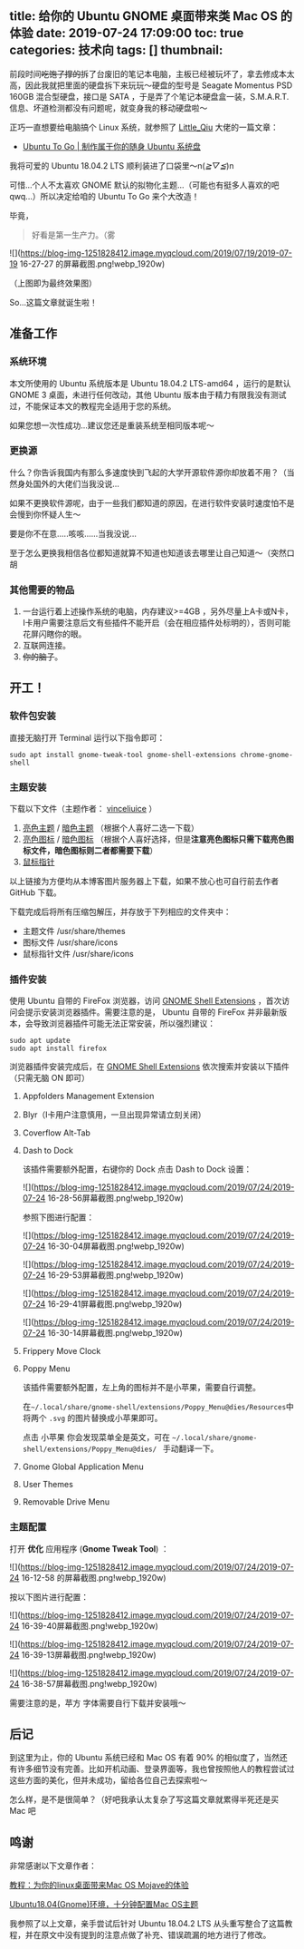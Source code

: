 title: 给你的 Ubuntu GNOME 桌面带来类 Mac OS 的体验 
date: 2019-07-24 17:09:00
toc: true
categories: 技术向
tags: []
thumbnail: 
---
前段时间~~吃饱了撑的~~拆了台废旧的笔记本电脑，主板已经被玩坏了，拿去修成本太高，因此我就把里面的硬盘拆下来玩玩～硬盘的型号是 Seagate Momentus PSD 160GB 混合型硬盘，接口是 SATA ，于是弄了个笔记本硬盘盒一装，S.M.A.R.T. 信息、坏道检测都没有问题呢，就变身我的移动硬盘啦～

正巧一直想要给电脑搞个 Linux 系统，就参照了 [Little_Qiu](https://www.littleqiu.net/) 大佬的一篇文章：

- [Ubuntu To Go | 制作属于你的随身 Ubuntu 系统盘](https://www.littleqiu.net/archives/771)

我将可爱的 Ubuntu 18.04.2 LTS 顺利装进了口袋里～n(*≧▽≦*)n

可惜...个人不太喜欢 GNOME 默认的拟物化主题...（可能也有挺多人喜欢的吧qwq...）所以决定给咱的 Ubuntu To Go 来个大改造！

毕竟，

> 好看是第一生产力。（雾

![](https://blog-img-1251828412.image.myqcloud.com/2019/07/19/2019-07-19 16-27-27 的屏幕截图.png!webp_1920w)

（上图即为最终效果图）

So...这篇文章就诞生啦！

<!--more-->

## 准备工作 ##

### 系统环境 ###

本文所使用的 Ubuntu 系统版本是 Ubuntu 18.04.2 LTS-amd64 ，运行的是默认 GNOME 3 桌面，未进行任何改动，其他 Ubuntu 版本由于精力有限我没有测试过，不能保证本文的教程完全适用于您的系统。

如果您想一次性成功...建议您还是重装系统至相同版本呢～

### 更换源 ###

什么？你告诉我国内有那么多速度快到飞起的大学开源软件源你却放着不用？（当然身处国外的大佬们当我没说...

如果不更换软件源呢，由于一些我们都知道的原因，在进行软件安装时速度怕不是会慢到你怀疑人生～

要是你不在意.....咳咳......当我没说...

至于怎么更换我相信各位都知道就算不知道也知道该去哪里让自己知道～（突然口胡

### 其他需要的物品 ###

1. 一台运行着上述操作系统的电脑，内存建议>=4GB ，另外尽量上A卡或N卡，I卡用户需要注意后文有些插件不能开启（会在相应插件处标明的），否则可能花屏闪瞎你的眼。
2. 互联网连接。
3. ~~你的脑子~~。

## 开工！ ##

### 软件包安装 ###

直接无脑打开 Terminal 运行以下指令即可：

```
sudo apt install gnome-tweak-tool gnome-shell-extensions chrome-gnome-shell
```

### 主题安装 ###

下载以下文件（主题作者： [vinceliuice](https://github.com/vinceliuice) ）

1. [亮色主题](https://blog-img-1251828412.image.myqcloud.com/2019/07/24/Sierra-light-thin.tar.xz) / [暗色主题](https://blog-img-1251828412.image.myqcloud.com/2019/07/24/Sierra-dark-thin.tar.xz) （根据个人喜好二选一下载）
2. [亮色图标](https://blog-img-1251828412.image.myqcloud.com/2019/07/24/MacOSX-icons.tar.xz) / [暗色图标](https://blog-img-1251828412.image.myqcloud.com/2019/07/24/MacOSX-dark-icons.tar.xz) （根据个人喜好选择，但是**注意亮色图标只需下载亮色图标文件，暗色图标则二者都需要下载**）
3. [鼠标指针](https://blog-img-1251828412.image.myqcloud.com/2019/07/24/MacOSX-cursors.tar.xz)

以上链接为方便均从本博客图片服务器上下载，如果不放心也可自行前去作者 GitHub 下载。

下载完成后将所有压缩包解压，并存放于下列相应的文件夹中：

- 主题文件 /usr/share/themes
- 图标文件 /usr/share/icons
- 鼠标指针文件 /usr/share/icons

### 插件安装 ###

使用 Ubuntu 自带的 FireFox 浏览器，访问 [GNOME Shell Extensions](https://extensions.gnome.org/) ，首次访问会提示安装浏览器插件。需要注意的是， Ubuntu 自带的 FireFox 并非最新版本，会导致浏览器插件可能无法正常安装，所以强烈建议：

```
sudo apt update
sudo apt install firefox
```

浏览器插件安装完成后，在 [GNOME Shell Extensions](https://extensions.gnome.org/) 依次搜索并安装以下插件（只需无脑 ON 即可）

1. Appfolders Management Extension

2. Blyr（I卡用户注意慎用，一旦出现异常请立刻关闭）

3. Coverflow Alt-Tab

4. Dash to Dock

   该插件需要额外配置，右键你的 Dock 点击 Dash to Dock 设置：

   ![](https://blog-img-1251828412.image.myqcloud.com/2019/07/24/2019-07-24 16-28-56屏幕截图.png!webp_1920w)

   参照下图进行配置：

   ![](https://blog-img-1251828412.image.myqcloud.com/2019/07/24/2019-07-24 16-30-04屏幕截图.png!webp_1920w)
   
   ![](https://blog-img-1251828412.image.myqcloud.com/2019/07/24/2019-07-24 16-29-53屏幕截图.png!webp_1920w)
   
   ![](https://blog-img-1251828412.image.myqcloud.com/2019/07/24/2019-07-24 16-29-41屏幕截图.png!webp_1920w)
   
   ![](https://blog-img-1251828412.image.myqcloud.com/2019/07/24/2019-07-24 16-30-14屏幕截图.png!webp_1920w)
   
5. Frippery Move Clock

6. Poppy Menu

   该插件需要额外配置，左上角的图标并不是小苹果，需要自行调整。

   在` ~/.local/share/gnome-shell/extensions/Poppy_Menu@dies/Resources `中将两个 `.svg` 的图片替换成小苹果即可。

   点击 小苹果 你会发现菜单全是英文，可在 `~/.local/share/gnome-shell/extensions/Poppy_Menu@dies/ ` 手动翻译一下。

7. Gnome Global Application Menu

8. User Themes

9. Removable Drive Menu

### 主题配置 ###

打开 **优化** 应用程序 (**Gnome Tweak Tool**) ：

![](https://blog-img-1251828412.image.myqcloud.com/2019/07/24/2019-07-24 16-12-58 的屏幕截图.png!webp_1920w)

按以下图片进行配置：

![](https://blog-img-1251828412.image.myqcloud.com/2019/07/24/2019-07-24 16-39-40屏幕截图.png!webp_1920w)

![](https://blog-img-1251828412.image.myqcloud.com/2019/07/24/2019-07-24 16-39-13屏幕截图.png!webp_1920w)

![](https://blog-img-1251828412.image.myqcloud.com/2019/07/24/2019-07-24 16-38-57屏幕截图.png!webp_1920w)

需要注意的是，苹方 字体需要自行下载并安装哦～

## 后记 ##

到这里为止，你的 Ubuntu 系统已经和 Mac OS 有着 90% 的相似度了，当然还有许多细节没有完善。比如开机动画、登录界面等，我也曾按照他人的教程尝试过这些方面的美化，但并未成功，留给各位自己去探索啦～

怎么样，是不是很简单？（好吧我承认太复杂了写这篇文章就累得半死还是买 Mac 吧

## 鸣谢 ##

非常感谢以下文章作者：

[教程：为你的linux桌面带来Mac OS Mojave的体验](https://zhuanlan.zhihu.com/p/37852274)

[Ubuntu18.04(Gnome)环境，十分钟配置Mac OS主题](https://zhuanlan.zhihu.com/p/71588449)

我参照了以上文章，亲手尝试后针对 Ubuntu 18.04.2 LTS 从头重写整合了这篇教程，并在原文中没有提到的注意点做了补充、错误疏漏的地方进行了修改。